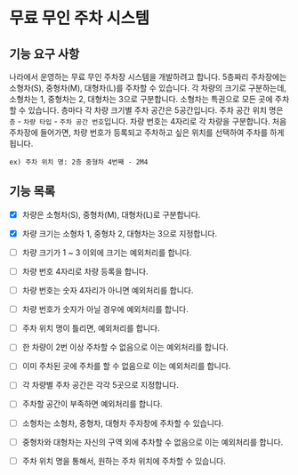# 무료 무인 주차 시스템

## 기능 요구 사항

나라에서 운영하는 무료 무인 주차장 시스템을 개발하려고 합니다. 5층짜리 주차장에는 소형차(S), 중형차(M), 대형차(L)를 주차할 수 있습니다. 각 차량의 크기로 구분하는데, 소형차는 1, 중형차는 2, 대형차는
3으로 구분합니다. 소형차는 특권으로 모든 곳에 주차할 수 있습니다. 층마다 각 차량 크기별 주차 공간은 5공간입니다. 주차 공간 위치 명은 `층` - `차량 타입` - `주차 공간 번호`입니다. 차량 번호는
4자리로 각 차량을 구분합니다. 처음 주차장에 들어가면, 차량 번호가 등록되고 주차하고 싶은 위치를 선택하여 주차를 하게 됩니다.

`ex) 주차 위치 명: 2층 중형차 4번째 - 2M4`

## 기능 목록

* [X] 차량은 소형차(S), 중형차(M), 대형차(L)로 구분합니다.

* [X] 차량 크기는 소형차 1, 중형차 2, 대형차는 3으로 지정합니다.

* [ ] 차량 크기가 1 ~ 3 이외에 크기는 예외처리를 합니다.

* [ ] 차량 번호 4자리로 차량 등록을 합니다.

* [ ] 차량 번호는 숫자 4자리가 아니면 예외처리를 합니다.

* [ ] 차량 번호가 숫자가 아닐 경우에 예외처리를 합니다.

* [ ] 주차 위치 명이 틀리면, 예외처리를 합니다.

* [ ] 한 차량이 2번 이상 주차할 수 없음으로 이는 예외처리를 합니다.

* [ ] 이미 주차된 곳에 주차를 할 수 없음으로 이는 예외처리를 합니다.

* [ ] 각 차량별 주차 공간은 각각 5곳으로 지정합니다.

* [ ] 주차할 공간이 부족하면 예외처리를 합니다.

* [ ] 소형차는 소형차, 중형차, 대형차 주자창에 주차할 수 있습니다.

* [ ] 중형차와 대형차는 자신의 구역 외에 추차할 수 없음으로 이는 예외처리를 합니다.

* [ ] 주차 위치 명을 통해서, 원하는 주차 위치에 주차할 수 있습니다.
